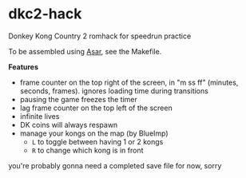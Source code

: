 # dkc2-hack
Donkey Kong Country 2 romhack for speedrun practice

To be assembled using [Asar](https://github.com/RPGHacker/asar), see the Makefile.

**Features**
- frame counter on the top right of the screen, in "m ss ff" (minutes, seconds, frames). ignores loading time during transitions
- pausing the game freezes the timer
- lag frame counter on the top left of the screen
- infinite lives
- DK coins will always respawn
- manage your kongs on the map (by BlueImp)
	- `L` to toggle between having 1 or 2 kongs
	- `R` to change which kong is in front

you're probably gonna need a completed save file for now, sorry
